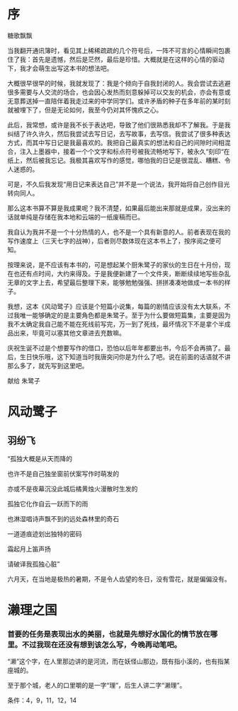 # 序

糖歌飘飘

当我翻开通讯簿时，看见其上稀稀疏疏的几个符号后，一阵不可言的心情瞬间包裹住了我：首先是遗憾，然后是茫然，最后是珍惜。大概就是在这样的心情的驱动下，我才会萌生出写这本书的想法吧。

大概很早很早的时候，我就发现了：我是个倾向于自我封闭的人。我会尝试去逃避很多需要与人交流的场合，也会因心发热而刻意躲掉可以交友的机会，亦会有意或无意葬送掉一直陪伴着我走过来的中学同学们。或许矛盾的种子在多年前的某时刻就被埋下了，但是无论如何，我至今仍对其怀愧疚之心。

此后，我常想，或许是我不长于表达吧，导致了他们很熟悉我却不了解我。于是我纠结了许久许久，然后我尝试去写日记，去写故事，去写信。我尝试了很多种表达方式，而其中写日记是我最喜欢的。我把自己最真实的想法和自己的间隙时间相混合，注入上墨器中，接着一个个文字和标点符号被我流畅地写下，被永久“刻印“在纸上，然后被我忘记。我极其喜欢写作的感觉，哪怕我的日记是很混乱、糟糕、令人迷惑的。

可是，不久后我发现“用日记来表达自己”并不是一个说法，我开始将自己创作目光转向同人。

那么这本书算不算是我成果呢？我不清楚，如果最后能出来那就是成果，没出来的话就单纯是存储在我本地和云端的一纸废稿而已。

我自认为我并不是一个十分热情的人，也不是一个具有新意的人。前者表现在我的写作速度上（三天七字的战神），后者则尽数体现在这本书上了，按序阅之便可知。

按理来说，是不应该有本书的，可是想起某个厨朱鹭子的家伙的生日在十月份，现在也还有点时间，大约来得及。于是我便新建了一个文件夹，断断续续地写些杂乱无章的文字上去，希望最后整理下来，能够勉勉强强、拼拼凑凑地做成一本书的样子。

我想，这本《风动鹭子》应该是个短篇小说集，每篇的剧情应该没有太大联系，不过我唯一能够确定的是主要角色都是朱鹭子。至于为什么要做短篇集，主要是因为我不太确定我自己能不能在死线前写完，万一到了死线，最坏情况下不是拿个半成品出来，毕竟可以塞其他文章进去充数嘛。

庆祝生诞不过是个想要写作的借口，恐怕以后年年都要出书，今后不会再搞了。最后，生日快乐哦，这下知道当时我唐突问你是为什么了吧。说在前面的话语就不讲那么多了，就先写到这里吧。

献给 朱鹭子

# 风动鹭子

## 羽纷飞

“孤独大概是从天而降的

也许不是自己独坐窗前伏案写作时萌发的

亦或不是夜幕沉没此城后橘黄烛火漫散时生发的

孤独它化作自云一跃而下的雨

也淋湿唱诗声飘不到的远处森林里的奇石

一道道痕迹划出独特的密码

霜起月上笛声扬

请破译我孤独心脏”

六月天，在当地是极热的暑期，不是令人齿望的冬日，没有雪花，就是偏偏没有。

# 濑理之国

### 首要的任务是表现出水的美丽，也就是先想好水国化的情节放在哪里。不过我现在还没有想到该怎么写，今晚再动笔吧。

“濑”这个字，在人里那边讲的是河流，而在妖怪山那边，既有指小溪的，也有指某座城的。

至于那个城，老人的口里嚼的是一字“理”，后生人讲二字“濑理”。

条件：4，9，11，12，14
